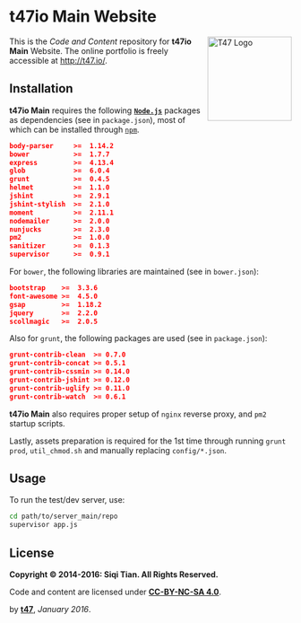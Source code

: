 # t47io Main Website

<img src="http://t47.io/img/t47/t47_logo_g.png" alt="T47 Logo" width="150px" align="right">

This is the _Code and Content_ repository for **t47io Main** Website. The online portfolio is freely accessible at http://t47.io/.

## Installation

**t47io Main** requires the following [**`Node.js`**](https://nodejs.org/) packages as dependencies (see in `package.json`), most of which can be installed through [`npm`](https://www.npmjs.com/).

```json
body-parser     >=  1.14.2
bower           >=  1.7.7
express         >=  4.13.4
glob            >=  6.0.4
grunt           >=  0.4.5
helmet          >=  1.1.0
jshint          >=  2.9.1
jshint-stylish  >=  2.1.0
moment          >=  2.11.1
nodemailer      >=  2.0.0
nunjucks        >=  2.3.0
pm2             >=  1.0.0
sanitizer       >=  0.1.3
supervisor      >=  0.9.1
```

For `bower`, the following libraries are maintained (see in `bower.json`): 

```json
bootstrap    >=  3.3.6
font-awesome >=  4.5.0
gsap         >=  1.18.2
jquery       >=  2.2.0
scollmagic   >=  2.0.5
```

Also for `grunt`, the following packages are used (see in `package.json`):

```json
grunt-contrib-clean  >= 0.7.0
grunt-contrib-concat >= 0.5.1
grunt-contrib-cssmin >= 0.14.0
grunt-contrib-jshint >= 0.12.0
grunt-contrib-uglify >= 0.11.0
grunt-contrib-watch  >= 0.6.1
```

**t47io Main** also requires proper setup of `nginx` reverse proxy, and `pm2` startup scripts.

Lastly, assets preparation is required for the 1st time through running `grunt prod`, `util_chmod.sh` and manually replacing `config/*.json`. 

## Usage

To run the test/dev server, use:

```bash
cd path/to/server_main/repo
supervisor app.js
```

## License

**Copyright &copy; 2014-2016: Siqi Tian. All Rights Reserved.**

Code and content are licensed under [**CC-BY-NC-SA 4.0**](https://creativecommons.org/licenses/by-nc-sa/4.0/).


by [**t47**](http://t47.io/), *January 2016*.

